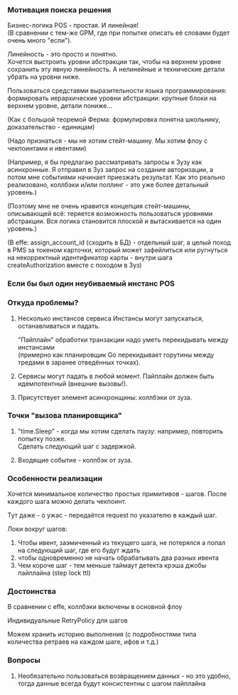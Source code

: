 ### Мотивация поиска решения

Бизнес-логика POS - простая. И линейная!  
(В сравнении с тем-же GPM, где при попытке описать её словами будет очень много "если").

Линейность - это просто и понятно.  
Хочется выстроить уровни абстракции так, чтобы на верхнем уровне сохранить эту явную 
линейность. А нелинейные и технические детали убрать на уровни ниже. 

Пользоваться средставми выразительности языка программирования: формировать иерархические уровни абстракции: крупные блоки на верхнем уровне, детали пониже... 

(Как с большой теоремой Ферма: формулировка понятна школьнику, доказательство - единицам)

(Надо признаться - мы не хотим стейт-машину. Мы хотим флоу с чекпоинтами и ивентами)

(Например, я бы предлагаю рассматривать запросы к Зузу как асинхронные. Я отправил в Зуз запрос на создание авторизации, а потом мне событиями начинает 
приезжать результат. Как это реально реализовано, коллбэки и/или поллинг - это уже более детальный уровень.)

(Поэтому мне не очень нравится концепция стейт-машины, описывающей всё: теряется возможность пользоваться уровнями 
абстракции. Вся логика становится плоской и вытаскивается на один уровень.)

(В effe: assign_account_id (сходить в БД) - отдельный шаг, а целый поход в PMS за токеном карточки, который может
 зафейлиться или ругнуться на некорректный идентификатор карты - внутри шага createAuthorization вместе с походом в Зуз)
 
### Если бы был один неубиваемый инстанс POS 

### Откуда проблемы? 

1.  Несколько инстансов сервиса
    Инстансы могут запускаться, останавливаться и падать.

    "Пайплайн" обработки транзакции надо уметь перекидывать между инстансами  
    (примерно как планировщик Go перекидывает 
    горутины между тредами в заранее отведённых точках).
    
2.  Сервисы могут падать в любой момент. Пайплайн должен быть идемпотентный (внешние вызовы!). 
    
3.  Присутствует элемент асинхронщины: коллбэки от зуза.

### Точки "вызова планировщика"

1.  "time.Sleep" - когда мы хотим сделать паузу: например, повторить попытку позже.  
    Сделать следующий шаг с задержкой.

2.  Входящие событие - коллбэк от зуза.

### Особенности реализации

Хочется минимальное количество простых примитивов - шагов. После каждого шага можно делать чекпоинт.

Тут даже - о ужас - передаётся request по указателю в каждый шаг.

Локи вокруг шагов:
1) Чтобы ивент, заэмиченный из текущего шага, не потерялся а попал на следующий шаг, где его будут ждать 
2) чтобы одновременно не начать обрабатывать два разных ивента
3) Чем короче шаг - тем меньше таймаут детекта крэша джобы пайплайна (step lock ttl)

### Достоинства

В сравнении с effe, коллбэки включены в основной флоу

Индивидуальные RetryPolicy для шагов

Можем хранить историю выполнения (с подробностями типа количества ретраев на каждом шаге, ифов и т.д.)

### Вопросы
1) Необязательно пользоваться возвращением данных - но это удобно, тогда данные всегда будут консистентны с шагом пайплайна
